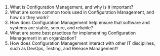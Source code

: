 

1. What is Configuration Management, and why is it important?
2. What are some common tools used in Configuration Management, and how do they work?
3. How does Configuration Management help ensure that software and systems are stable, secure, and reliable?
4. What are some best practices for implementing Configuration Management in an organization?
5. How does Configuration Management interact with other IT disciplines, such as DevOps, Testing, and Release Management?